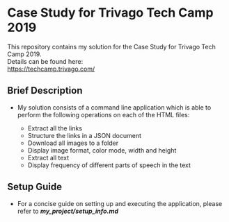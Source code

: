 # Case Study for Trivago Tech Camp 2019

This repository contains my solution for the Case Study for Trivago Tech Camp 2019.<br>
Details can be found here:<br>
https://techcamp.trivago.com/

## Brief Description

- My solution consists of a command line application which is able to perform the following operations on each of the HTML files:<br>

    - Extract all the links
    - Structure the links in a JSON document
    - Download all images to a folder
    - Display image format, color mode, width and height
    - Extract all text
    - Display frequency of different parts of speech in the text

## Setup Guide

- For a concise guide on setting up and executing the application, please refer to _**my_project/setup_info.md**_
